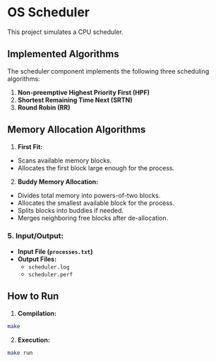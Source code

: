 # OS Scheduler

This project simulates a CPU scheduler.

## Implemented Algorithms

The scheduler component implements the following three scheduling algorithms:

1. **Non-preemptive Highest Priority First (HPF)**
2. **Shortest Remaining Time Next (SRTN)**
3. **Round Robin (RR)**

## Memory Allocation Algorithms

1. **First Fit:**
  - Scans available memory blocks.
  - Allocates the first block large enough for the process.

2. **Buddy Memory Allocation:**
  - Divides total memory into powers-of-two blocks.
  - Allocates the smallest available block for the process.
  - Splits blocks into buddies if needed.
  - Merges neighboring free blocks after de-allocation.

### 5. Input/Output:
- **Input File (`processes.txt`)**
- **Output Files:**
   - `scheduler.log` 
   - `scheduler.perf`

## How to Run

1. **Compilation:**
```bash
make
```

2. **Execution:**
```bash
make run
```